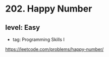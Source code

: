 # 202. Happy Number
## level: Easy

- tag: Programming Skills I

https://leetcode.com/problems/happy-number/
